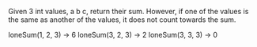 Given 3 int values, a b c, return their sum. However, if one of the values is the same as another of the values, it does not count towards the sum.

loneSum(1, 2, 3) → 6
loneSum(3, 2, 3) → 2
loneSum(3, 3, 3) → 0